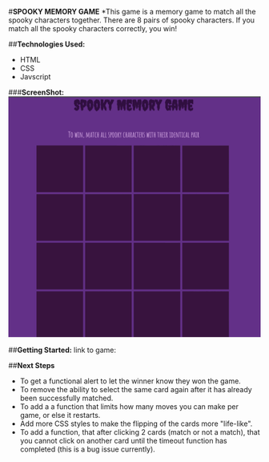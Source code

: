 #**SPOOKY MEMORY GAME**
*This game is a memory game to match all the spooky characters together. There are 8 pairs of spooky characters. If you match all the spooky characters correctly, you win!

##**Technologies Used:**
- HTML
- CSS
- Javscript

###**ScreenShot:**
![Alt text](images/Screenshot%202023-03-11%20at%203.29.03%20AM.png)

##**Getting Started:**
link to game:

##**Next Steps**
- To get a functional alert to let the winner know they won the game.
- To remove the ability to select the same card again after it has already been successfully matched.
- To add a a function that limits how many moves you can make per game, or else it restarts.
- Add more CSS styles to make the flipping of the cards more "life-like".
- To add a function, that after clicking 2 cards (match or not a match), that you cannot click on another card until the timeout function has completed (this is a bug issue currently).

